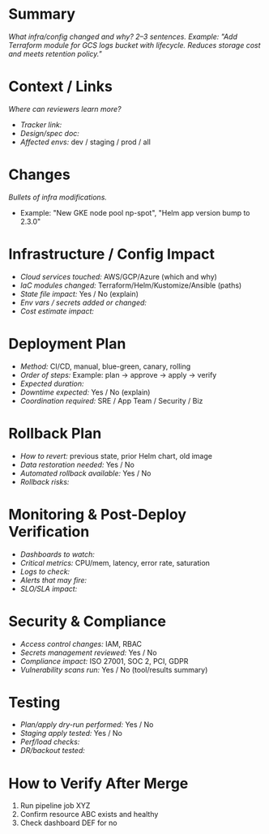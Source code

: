 # Summary
*What infra/config changed and why? 2–3 sentences.*
*Example: "Add Terraform module for GCS logs bucket with lifecycle. Reduces storage cost and meets retention policy."*

# Context / Links
*Where can reviewers learn more?*
- *Tracker link:*
- *Design/spec doc:*
- *Affected envs:* dev / staging / prod / all

# Changes
*Bullets of infra modifications.*
- Example: "New GKE node pool np-spot", "Helm app version bump to 2.3.0"

# Infrastructure / Config Impact
- *Cloud services touched:* AWS/GCP/Azure (which and why)
- *IaC modules changed:* Terraform/Helm/Kustomize/Ansible (paths)
- *State file impact:* Yes / No (explain)
- *Env vars / secrets added or changed:*
- *Cost estimate impact:*

# Deployment Plan
- *Method:* CI/CD, manual, blue-green, canary, rolling
- *Order of steps:* Example: plan → approve → apply → verify
- *Expected duration:*
- *Downtime expected:* Yes / No (explain)
- *Coordination required:* SRE / App Team / Security / Biz

# Rollback Plan
- *How to revert:* previous state, prior Helm chart, old image
- *Data restoration needed:* Yes / No
- *Automated rollback available:* Yes / No
- *Rollback risks:*

# Monitoring & Post-Deploy Verification
- *Dashboards to watch:*
- *Critical metrics:* CPU/mem, latency, error rate, saturation
- *Logs to check:*
- *Alerts that may fire:*
- *SLO/SLA impact:*

# Security & Compliance
- *Access control changes:* IAM, RBAC
- *Secrets management reviewed:* Yes / No
- *Compliance impact:* ISO 27001, SOC 2, PCI, GDPR
- *Vulnerability scans run:* Yes / No (tool/results summary)

# Testing
- *Plan/apply dry-run performed:* Yes / No
- *Staging apply tested:* Yes / No
- *Perf/load checks:*
- *DR/backout tested:*

# How to Verify After Merge
1. Run pipeline job XYZ
2. Confirm resource ABC exists and healthy
3. Check dashboard DEF for no
